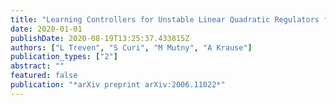 ```yaml
---
title: "Learning Controllers for Unstable Linear Quadratic Regulators from a Single Trajectory"
date: 2020-01-01
publishDate: 2020-08-19T13:25:37.433815Z
authors: ["L Treven", "S Curi", "M Mutny", "A Krause"]
publication_types: ["2"]
abstract: ""
featured: false
publication: "*arXiv preprint arXiv:2006.11022*"
---
```



